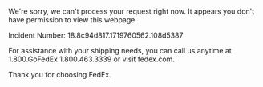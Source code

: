  	


 	

We're sorry, we can't process your request right now. It appears you don't have permission to view this webpage.


Incident Number: 18.8c94d817.1719760562.108d5387





For assistance with your shipping needs, you can call us anytime at 1.800.GoFedEx 1.800.463.3339 or visit fedex.com.




Thank you for choosing FedEx.